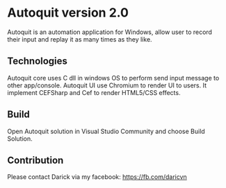 # Autoquit version 2.0
Autoquit is an automation application for Windows, allow user to record their input and replay it as many times as they like.


## Technologies
Autoquit core uses C dll in windows OS to perform send input message to other app/console.
Autoquit UI use Chromium to render UI to users. It implement CEFSharp and Cef to render HTML5/CSS effects.

## Build
Open Autoquit solution in Visual Studio Community and choose Build Solution.


## Contribution
Please contact Darick via my facebook: https://fb.com/daricvn